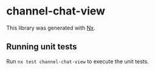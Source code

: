 # channel-chat-view

This library was generated with [Nx](https://nx.dev).

## Running unit tests

Run `nx test channel-chat-view` to execute the unit tests.
